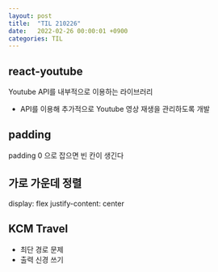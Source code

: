 ```yaml
---
layout: post
title:  "TIL 210226"
date:   2022-02-26 00:00:01 +0900
categories: TIL
---
```


## react-youtube
Youtube API를 내부적으로 이용하는 라이브러리
- API를 이용해 추가적으로 Youtube 영상 재생을 관리하도록 개발

## padding
padding 0 으로 잡으면 빈 칸이 생긴다

## 가로 가운데 정렬
display: flex
justify-content: center

## KCM Travel
- 최단 경로 문제
- 출력 신경 쓰기